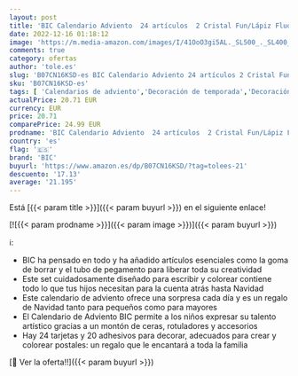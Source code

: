 ```yaml
---
layout: post
title: 'BIC Calendario Adviento  24 artículos  2 Cristal Fun/Lápiz Fluo/6 Ceras/6 Magic Felt/3 Marcadores/Pegamento/Goma/2 Mini 4 Colores/24 Tarjetas/20 Adhesivos  65 Unidades  Pack de 1 '
date: 2022-12-16 01:18:12
image: 'https://m.media-amazon.com/images/I/41OoO3gi5AL._SL500_._SL400_.jpg'
comments: true
category: ofertas
author: 'tole.es'
slug: 'B07CN16KSD-es BIC Calendario Adviento 24 artículos 2 Cristal Fun/Lápiz...'
sku: 'B07CN16KSD-es'
tags: [ 'Calendarios de adviento','Decoración de temporada','Decoración del hogar','Hogar y cocina','adviento','bic','🇪🇸', ]
actualPrice: 20.71 EUR
currency: EUR
price: 20.71
comparePrice: 24.99 EUR
prodname: 'BIC Calendario Adviento  24 artículos  2 Cristal Fun/Lápiz Fluo/6 Ceras/6 Magic Felt/3 Marcadores/Pegamento/Goma/2 Mini 4 Colores/24 Tarjetas/20 Adhesivos  65 Unidades  Pack de 1 '
country: 'es'
flag: '🇪🇸'
brand: 'BIC'
buyurl: 'https://www.amazon.es/dp/B07CN16KSD/?tag=tolees-21'
descuento: '17.13'
average: '21.195'
---
```


Está [{{< param title >}}]({{< param buyurl >}}) en el siguiente enlace!

[![{{< param prodname >}}]({{< param image >}})]({{< param buyurl >}})

ℹ️:

- BIC ha pensado en todo y ha añadido artículos esenciales como la goma de borrar y el tubo de pegamento para liberar toda su creatividad
- Este set cuidadosamente diseñado para escribir y colorear contiene todo lo que tus hijos necesitan para la cuenta atrás hasta Navidad
- Este calendario de adviento ofrece una sorpresa cada día y es un regalo de Navidad tanto para pequeños como para mayores
- El Calendario de Adviento BIC permite a los niños expresar su talento artístico gracias a un montón de ceras, rotuladores y accesorios
- Hay 24 tarjetas y 20 adhesivos para decorar, adecuados para crear y colorear postales: un regalo que le encantará a toda la familia

[🛒 Ver la oferta!!]({{< param buyurl >}})
